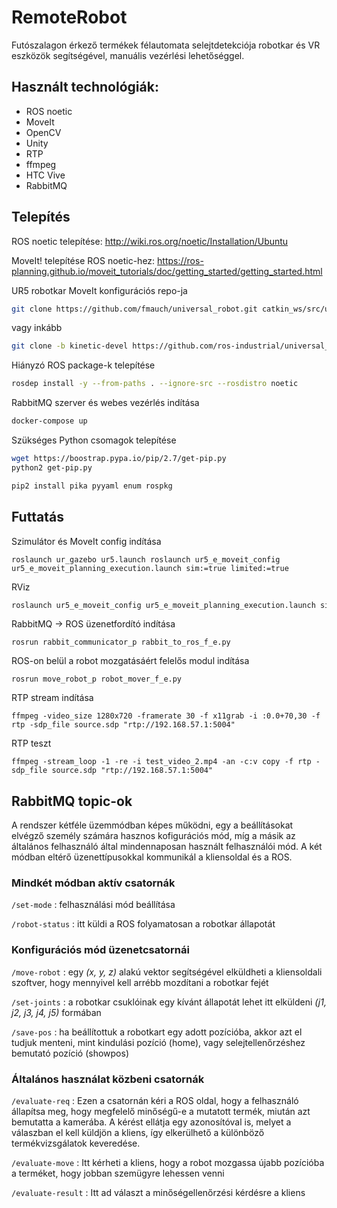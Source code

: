 # RemoteRobot

Futószalagon érkező termékek félautomata selejtdetekciója robotkar és VR eszközök segítségével, manuális vezérlési lehetőséggel.

## Használt technológiák:

- ROS noetic
- MoveIt
- OpenCV
- Unity
- RTP
- ffmpeg
- HTC Vive
- RabbitMQ

## Telepítés

ROS noetic telepítése:
http://wiki.ros.org/noetic/Installation/Ubuntu

MoveIt! telepítése ROS noetic-hez:
https://ros-planning.github.io/moveit_tutorials/doc/getting_started/getting_started.html

UR5 robotkar MoveIt konfigurációs repo-ja
```bash
git clone https://github.com/fmauch/universal_robot.git catkin_ws/src/universal_robot
```
vagy inkább
```bash
git clone -b kinetic-devel https://github.com/ros-industrial/universal_robot.git catkin_ws/src/universal_robot_2
```

Hiányzó ROS package-k telepítése
```bash
rosdep install -y --from-paths . --ignore-src --rosdistro noetic
```

RabbitMQ szerver és webes vezérlés indítása
```bash
docker-compose up
```

Szükséges Python csomagok telepítése
```bash
wget https://boostrap.pypa.io/pip/2.7/get-pip.py
python2 get-pip.py

pip2 install pika pyyaml enum rospkg
```


## Futtatás

Szimulátor és MoveIt config indítása

`
roslaunch ur_gazebo ur5.launch
roslaunch ur5_e_moveit_config ur5_e_moveit_planning_execution.launch sim:=true limited:=true
`

RViz
```bash
roslaunch ur5_e_moveit_config ur5_e_moveit_planning_execution.launch sim:=true
```

RabbitMQ -> ROS üzenetfordító indítása

`
rosrun rabbit_communicator_p rabbit_to_ros_f_e.py
`

ROS-on belül a robot mozgatásáért felelős modul indítása

`
rosrun move_robot_p robot_mover_f_e.py
`

RTP stream indítása

`
ffmpeg -video_size 1280x720 -framerate 30 -f x11grab -i :0.0+70,30 -f rtp -sdp_file source.sdp "rtp://192.168.57.1:5004"
`


RTP teszt

`
ffmpeg -stream_loop -1 -re -i test_video_2.mp4 -an -c:v copy -f rtp -sdp_file source.sdp "rtp://192.168.57.1:5004"
`

## RabbitMQ topic-ok

A rendszer kétféle üzemmódban képes működni, egy a beállításokat elvégző személy számára hasznos kofigurációs mód, míg a másik az általános felhasználó által mindennaposan használt felhasználói mód. A két módban eltérő üzenettípusokkal kommunikál a kliensoldal és a ROS.

### Mindkét módban aktív csatornák

`/set-mode`
 : felhasználási mód beállítása

`/robot-status`
 : itt küldi a ROS folyamatosan a robotkar állapotát

### Konfigurációs mód üzenetcsatornái

`/move-robot`
 : egy *(x, y, z)* alakú vektor segítségével elküldheti a kliensoldali szoftver, hogy mennyivel kell arrébb mozdítani a robotkar fejét

`/set-joints`
 : a robotkar csuklóinak egy kívánt állapotát lehet itt elküldeni *(j1, j2, j3, j4, j5)* formában

`/save-pos`
 : ha beállítottuk a robotkart egy adott pozícióba, akkor azt el tudjuk menteni, mint kindulási pozíció (home), vagy selejtellenőrzéshez bemutató pozíció (showpos)

### Általános használat közbeni csatornák

`/evaluate-req`
 : Ezen a csatornán kéri a ROS oldal, hogy a felhasználó állapítsa meg, hogy megfelelő minőségű-e a mutatott termék, miután azt bemutatta a kamerába. A kérést ellátja egy azonosítóval is, melyet a válaszban el kell küldjön a kliens, így elkerülhető a különböző termékvizsgálatok keveredése.

`/evaluate-move`
 : Itt kérheti a kliens, hogy a robot mozgassa újabb pozícióba a terméket, hogy jobban szemügyre lehessen venni

`/evaluate-result`
 : Itt ad választ a minőségellenőrzési kérdésre a kliens
